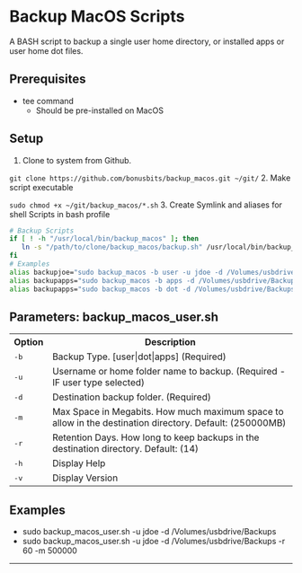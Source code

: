 # Backup MacOS Scripts
A BASH script to backup a single user home directory, or installed apps or user home dot files.

## Prerequisites
* tee command
    * Should be pre-installed on MacOS

## Setup
1. Clone to system from Github.

  ```git clone https://github.com/bonusbits/backup_macos.git ~/git/```
2. Make script executable

  ```sudo chmod +x ~/git/backup_macos/*.sh```
3. Create Symlink and aliases for shell Scripts in bash profile

```bash
# Backup Scripts
if [ ! -h "/usr/local/bin/backup_macos" ]; then
   ln -s "/path/to/clone/backup_macos/backup.sh" /usr/local/bin/backup_macos
fi
# Examples
alias backupjoe="sudo backup_macos -b user -u jdoe -d /Volumes/usbdrive/Backups -r 60 -m 500000"
alias backupapps="sudo backup_macos -b apps -d /Volumes/usbdrive/Backups/ -r 60 -m 300000"
alias backupapps="sudo backup_macos -b dot -d /Volumes/usbdrive/Backups/ -r 60 -m 10000"
```

## Parameters: backup_macos_user.sh
<table>
  <tr>
    <th>Option</th>
    <th>Description</th>
  </tr>
  <tr>
    <td><tt>-b</tt></td>
    <td>Backup Type. [user|dot|apps] (Required)</td>
  </tr>
  <tr>
    <td><tt>-u</tt></td>
    <td>Username or home folder name to backup. (Required - IF user type selected)</td>
  </tr>
  <tr>
    <td><tt>-d</tt></td>
    <td>Destination backup folder. (Required)</td>
  </tr>
  <tr>
    <td><tt>-m</tt></td>
    <td>Max Space in Megabits. How much maximum space to allow in the destination directory. Default: (250000MB)</td>
  </tr>
  <tr>
    <td><tt>-r</tt></td>
    <td>Retention Days. How long to keep backups in the destination directory. Default: (14)</td>
  </tr>
  <tr>
    <td><tt>-h</tt></td>
    <td>Display Help</td>
  </tr>
  <tr>
    <td><tt>-v</tt></td>
    <td>Display Version</td>
  </tr>
</table>

## Examples
+ sudo backup_macos_user.sh -u jdoe -d /Volumes/usbdrive/Backups
+ sudo backup_macos_user.sh -u jdoe -d /Volumes/usbdrive/Backups -r 60 -m 500000

---
